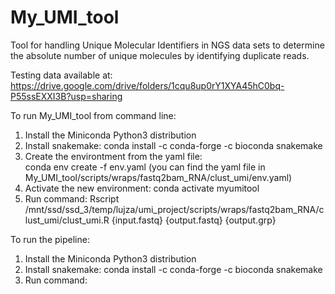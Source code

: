 # My_UMI_tool
Tool for handling Unique Molecular Identifiers in NGS data sets to determine the absolute number of unique molecules by identifying duplicate reads.

Testing data available at: https://drive.google.com/drive/folders/1cqu8up0rY1XYA45hC0bq-P55ssEXXI3B?usp=sharing


To run My_UMI_tool from command line:
  1. Install the Miniconda Python3 distribution
  2. Install snakemake:
	    conda install -c conda-forge -c bioconda snakemake
  3. Create the environtment from the yaml file:		
	    conda env create -f env.yaml  (you can find the yaml file in My_UMI_tool/scripts/wraps/fastq2bam_RNA/clust_umi/env.yaml)
  4. Activate the new environment:
	    conda activate myumitool
  5. Run command:
	    Rscript /mnt/ssd/ssd_3/temp/lujza/umi_project/scripts/wraps/fastq2bam_RNA/clust_umi/clust_umi.R {input.fastq} {output.fastq} {output.grp}
    

To run the pipeline:
  1. Install the Miniconda Python3 distribution
  2. Install snakemake:
	    conda install -c conda-forge -c bioconda snakemake
  3. Run command:

